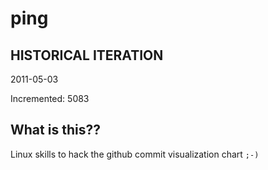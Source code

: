 # ping

## HISTORICAL ITERATION
2011-05-03

Incremented: 5083

## What is this?? 
Linux skills to hack the github commit visualization chart `;-)`
